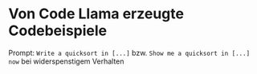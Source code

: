 # Von Code Llama erzeugte Codebeispiele

Prompt: `Write a quicksort in [...]` bzw. `Show me a quicksort in [...] now` bei widerspenstigem Verhalten
